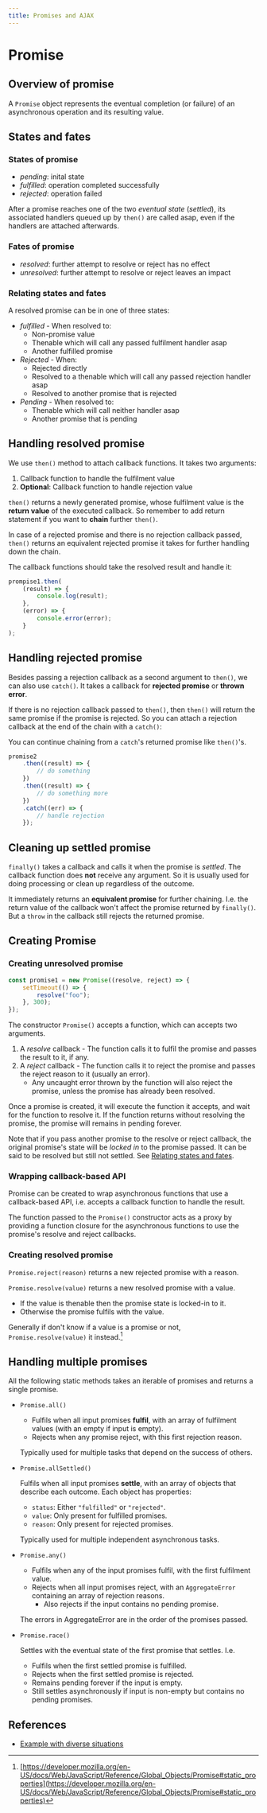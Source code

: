 ```yaml
---
title: Promises and AJAX
---
```


# Promise

## Overview of promise

A `Promise` object represents the eventual completion (or failure) of an
asynchronous operation and its resulting value.

## States and fates

### States of promise

-   _pending_: inital state
-   _fulfilled_: operation completed successfully
-   _rejected_: operation failed

After a promise reaches one of the two _eventual state_ (_settled_), its
associated handlers queued up by `then()` are called asap, even if the handlers
are attached afterwards.

### Fates of promise

-   _resolved_: further attempt to resolve or reject has no effect
-   _unresolved_: further attempt to resolve or reject leaves an impact

### Relating states and fates

A resolved promise can be in one of three states:

-   _fulfilled_ - When resolved to:
    -   Non-promise value
    -   Thenable which will call any passed fulfilment handler asap
    -   Another fulfilled promise
-   _Rejected_ - When:
    -   Rejected directly
    -   Resolved to a thenable which will call any passed rejection handler asap
    -   Resolved to another promise that is rejected
-   _Pending_ - When resolved to:
    -   Thenable which will call neither handler asap
    -   Another promise that is pending

## Handling resolved promise

We use `then()` method to attach callback functions. It takes two arguments:

1.  Callback function to handle the fulfilment value
2.  **Optional**: Callback function to handle rejection value

`then()` returns a newly generated promise, whose fulfilment value is the
**return value** of the executed callback. So remember to add return statement
if you want to **chain** further `then()`.

In case of a rejected promise and there is no rejection callback passed,
`then()` returns an equivalent rejected promise it takes for further handling
down the chain.

The callback functions should take the resolved result and handle it:

```javascript
prompise1.then(
    (result) => {
        console.log(result);
    },
    (error) => {
        console.error(error);
    }
);
```

## Handling rejected promise

Besides passing a rejection callback as a second argument to `then()`, we can
also use `catch()`. It takes a callback for **rejected promise** or **thrown
error**.

If there is no rejection callback passed to `then()`, then `then()` will return
the same promise if the promise is rejected. So you can attach a rejection
callback at the end of the chain with a `catch()`:

You can continue chaining from a `catch`'s returned promise like `then()`'s.

```javascript
promise2
    .then((result) => {
        // do something
    })
    .then((result) => {
        // do something more
    })
    .catch((err) => {
        // handle rejection
    });
```

## Cleaning up settled promise

`finally()` takes a callback and calls it when the promise is _settled_. The
callback function does **not** receive any argument. So it is usually used for
doing processing or clean up regardless of the outcome.

It immediately returns an **equivalent promise** for further chaining. I.e. the
return value of the callback won't affect the promise returned by `finally()`.
But a `throw` in the callback still rejects the returned promise.

## Creating Promise

### Creating unresolved promise

```javascript
const promise1 = new Promise((resolve, reject) => {
    setTimeout(() => {
        resolve("foo");
    }, 300);
});
```

The constructor `Promise()` accepts a function, which can accepts two arguments.

1.  A _resolve_ callback - The function calls it to fulfil the promise and
    passes the result to it, if any.
2.  A _reject_ callback - The function calls it to reject the promise and passes
    the reject reason to it (usually an error).
    -   Any uncaught error thrown by the function will also reject the promise,
        unless the promise has already been resolved.

Once a promise is created, it will execute the function it accepts, and wait for
the function to resolve it. If the function returns without resolving the
promise, the promise will remains in pending forever.

Note that if you pass another promise to the resolve or reject callback, the
original promise's state will be _locked in_ to the promise passed. It can be
said to be resolved but still not settled. See
[Relating states and fates](#relating-states-and-fates).

### Wrapping callback-based API

Promise can be created to wrap asynchronous functions that use a callback-based
API, i.e. accepts a callback function to handle the result.

The function passed to the `Promise()` constructor acts as a proxy by providing
a function closure for the asynchronous functions to use the promise's resolve
and reject callbacks.

### Creating resolved promise

`Promise.reject(reason)` returns a new rejected promise with a reason.

`Promise.resolve(value)` returns a new resolved promise with a value.

-   If the value is thenable then the promise state is locked-in to it.
-   Otherwise the promise fulfils with the value.

Generally if don't know if a value is a promise or not, `Promise.resolve(value)`
it instead.[^1]

## Handling multiple promises

All the following static methods takes an iterable of promises and returns a
single promise.

-   `Promise.all()`

    -   Fulfils when all input promises **fulfil**, with an array of fulfilment
        values (with an empty if input is empty).
    -   Rejects when any promise reject, with this first rejection reason.

    Typically used for multiple tasks that depend on the success of others.

-   `Promise.allSettled()`

    Fulfils when all input promises **settle**, with an array of objects that
    describe each outcome. Each object has properties:

    -   `status`: Either `"fulfilled"` or `"rejected"`.
    -   `value`: Only present for fulfilled promises.
    -   `reason`: Only present for rejected promises.

    Typically used for multiple independent asynchronous tasks.

-   `Promise.any()`

    -   Fulfils when any of the input promises fulfil, with the first fulfilment
        value.
    -   Rejects when all input promises reject, with an `AggregateError`
        containing an array of rejection reasons.
        -   Also rejects if the input contains no pending promise.

    The errors in AggregateError are in the order of the promises passed.

-   `Promise.race()`

    Settles with the eventual state of the first promise that settles. I.e.

    -   Fulfils when the first settled promise is fulfilled.
    -   Rejects when the first settled promise is rejected.
    -   Remains pending forever if the input is empty.
    -   Still settles asynchronously if input is non-empty but contains no
        pending promises.

## References

-   [Example with diverse situations](https://developer.mozilla.org/en-US/docs/Web/JavaScript/Reference/Global_Objects/Promise#example_with_diverse_situations)

[^1]:
    [https://developer.mozilla.org/en-US/docs/Web/JavaScript/Reference/Global_Objects/Promise#static_properties](https://developer.mozilla.org/en-US/docs/Web/JavaScript/Reference/Global_Objects/Promise#static_properties)

<!-- vim: set fdl=1: -->

